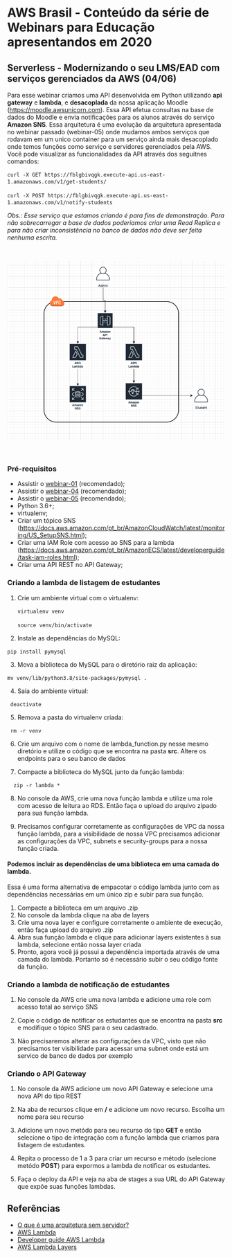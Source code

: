 # AWS Brasil - Conteúdo da série de Webinars para Educação apresentandos em 2020

## Serverless - Modernizando o seu LMS/EAD com serviços gerenciados da AWS (04/06)

Para esse webinar criamos uma API desenvolvida em Python utilizando **api gateway** e **lambda**, e **desacoplada** da nossa aplicação Moodle (https://moodle.awsunicorn.com). Essa API efetua consultas na base de dados do Moodle e envia notificações para os alunos através do serviço **Amazon SNS**. Essa arquitetura é uma evolução da arquitetura apresentada no webinar passado (webinar-05) onde mudamos ambos serviços que rodavam em um unico container para um serviço ainda mais desacoplado onde temos funções como serviço e servidores gerenciados pela AWS. Você pode visualizar as funcionalidades da API através dos seguitnes comandos:

```
curl -X GET https://fblgbivqgk.execute-api.us-east-1.amazonaws.com/v1/get-students/

curl -X POST https://fblgbivqgk.execute-api.us-east-1.amazonaws.com/v1/notify-students
```

_Obs.: Esse serviço que estamos criando é para fins de demonstração. Para não sobrecarregar a base de dados poderiamos criar uma Read Replica e para não criar inconsistência no banco de dados não deve ser feita nenhuma escrita._


</br>
<p align="center"><img src="images/serverless-demo.png"/></p>
</br>


### Pré-requisitos

- Assistir o [webinar-01](../webinar-01/) (recomendado);
- Assistir o [webinar-04](../webinar-04/) (recomendado);
- Assistir o [webinar-05](../webinar-05/) (recomendado);
- Python 3.6+;
- virtualenv;
- Criar um tópico SNS (https://docs.aws.amazon.com/pt_br/AmazonCloudWatch/latest/monitoring/US_SetupSNS.html);
- Criar uma IAM Role com acesso ao SNS para a lambda (https://docs.aws.amazon.com/pt_br/AmazonECS/latest/developerguide/task-iam-roles.html);
- Criar uma API REST no API Gateway;



### Criando a lambda de listagem de estudantes

1. Crie um ambiente virtual com o virtualenv:
   ```
   virtualenv venv

   source venv/bin/activate
   ```
 2. Instale as dependências do MySQL:
   ```
   pip install pymysql

   ```
 3. Mova a biblioteca do MySQL para o diretório raiz da aplicação:
   ```
   mv venv/lib/python3.8/site-packages/pymysql .

   ```
 4. Saia do ambiente virtual:
  ```
   deactivate
   ```
 5. Remova a pasta do virtualenv criada:
  ```
   rm -r venv
   ```
 6. Crie um arquivo com o nome de lambda_function.py nesse mesmo diretório e utilize o código que se encontra na pasta **src**. Altere os endpoints para o seu banco de dados
 
 7. Compacte a biblioteca do MySQL junto da função lambda:
 ```
   zip -r lambda *
   ```
 8. No console da AWS, crie uma nova função lambda e utilize uma role com acesso de leitura ao RDS. Então faça o upload do arquivo zipado para sua função lambda.
 
 9. Precisamos configurar corretamente as configurações de VPC da nossa função lambda, para a visibilidade de nossa VPC precisamos adicionar as configurações da VPC, subnets e security-groups para a nossa função criada.
 
 
 #### Podemos incluir as dependências de uma biblioteca em uma camada do lambda.
 
 Essa é uma forma alternativa de empacotar o código lambda junto com as dependências necessárias em um único zip e subir para sua função.
 
 1. Compacte a biblioteca em um arquivo .zip
 2. No console da lambda clique na aba de layers
 3. Crie uma nova layer e configure corretamente o ambiente de execução, então faça upload do arquivo .zip
 4. Abra sua função lambda e clique para adicionar layers existentes à sua lambda, selecione então nossa layer criada
 5. Pronto, agora você já possui a dependência importada através de uma camada do lambda. Portanto só é necessário subir o seu código fonte da função.
 
 ### Criando a lambda de notificação de estudantes
 
 1. No console da AWS crie uma nova lambda e adicione uma role com acesso total ao serviço SNS
 
 2. Copie o código de notificar os estudantes que se encontra na pasta **src** e modifique o tópico SNS para o seu cadastrado.
 
 3. Não precisaremos alterar as configurações da VPC, visto que não precisamos ter visibilidade para acessar uma subnet onde está um servico de banco de dados por exemplo
 
 ### Criando o API Gateway
 
 1. No console da AWS adicione um novo API Gateway e selecione uma nova API do tipo REST
 
 2. Na aba de recursos clique em **/** e adicione um novo recurso. Escolha um nome para seu recurso
 
 3. Adicione um novo metódo para seu recurso do tipo **GET** e então selecione o tipo de integração com a função lambda que criamos para listagem de estudantes.
 
 4. Repita o processo de 1 a 3 para criar um recurso e método (selecione metódo **POST**) para expormos a lambda de notificar os estudantes.
 
 5. Faça o deploy da API e veja na aba de stages a sua URL do API Gateway que expõe suas funções lambdas.


## Referências

- [O que é uma arquitetura sem servidor?](https://aws.amazon.com/pt/lambda/serverless-architectures-learn-more/)
- [AWS Lambda](https://aws.amazon.com/pt/lambda/)
- [Developer guide AWS Lambda](https://docs.aws.amazon.com/lambda/latest/dg/welcome.html)
- [AWS Lambda Layers](https://docs.aws.amazon.com/pt_br/lambda/latest/dg/configuration-layers.html)

